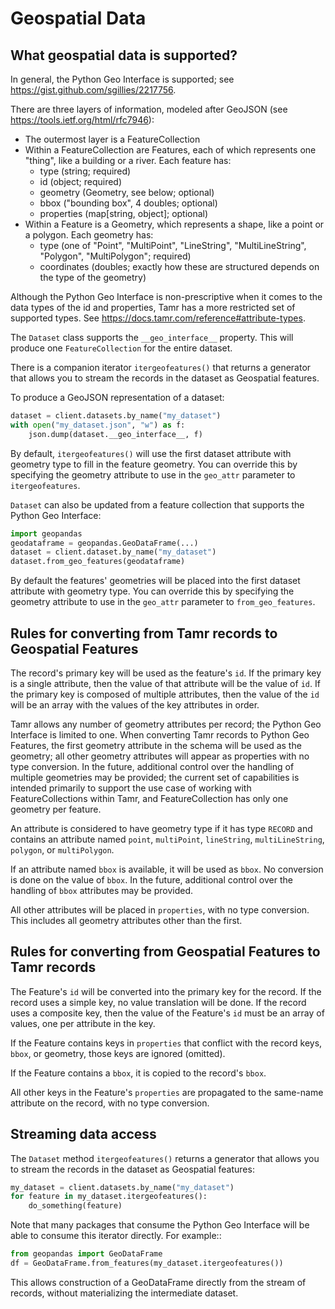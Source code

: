 # Geospatial Data
## What geospatial data is supported?
In general, the Python Geo Interface is supported; see <https://gist.github.com/sgillies/2217756>.

There are three layers of information, modeled after GeoJSON (see <https://tools.ietf.org/html/rfc7946>):

* The outermost layer is a FeatureCollection
* Within a FeatureCollection are Features, each of which represents one "thing", like a building or a river. Each feature has:
  * type (string; required)
  * id (object; required)
  * geometry (Geometry, see below; optional)
  * bbox ("bounding box", 4 doubles; optional)
  * properties (map[string, object]; optional)
* Within a Feature is a Geometry, which represents a shape, like a point or a polygon. Each geometry has:
  * type (one of "Point", "MultiPoint", "LineString", "MultiLineString", "Polygon", "MultiPolygon"; required)
  * coordinates (doubles; exactly how these are structured depends on the type of the geometry)

Although the Python Geo Interface is non-prescriptive when it comes to the data types of the id and properties, Tamr has a more restricted set of supported types. See <https://docs.tamr.com/reference#attribute-types>.

The `Dataset` class supports the `__geo_interface__` property. This will produce one `FeatureCollection` for the entire dataset.

There is a companion iterator `itergeofeatures()` that returns a generator that allows you to
stream the records in the dataset as Geospatial features.

To produce a GeoJSON representation of a dataset:
```python
dataset = client.datasets.by_name("my_dataset")
with open("my_dataset.json", "w") as f:
    json.dump(dataset.__geo_interface__, f)
```

By default, `itergeofeatures()` will use the first dataset attribute with geometry type to fill in the feature geometry. You can override this by specifying the geometry attribute to use in the `geo_attr` parameter to `itergeofeatures`.

`Dataset` can also be updated from a feature collection that supports the Python Geo Interface:
```python
import geopandas
geodataframe = geopandas.GeoDataFrame(...)
dataset = client.dataset.by_name("my_dataset")
dataset.from_geo_features(geodataframe)
```

By default the features' geometries will be placed into the first dataset attribute with geometry
type. You can override this by specifying the geometry attribute to use in the `geo_attr`
parameter to `from_geo_features`.

## Rules for converting from Tamr records to Geospatial Features
The record's primary key will be used as the feature's `id`. If the primary key is a single attribute, then the value of that attribute will be the value of `id`. If the primary key is composed of multiple attributes, then the value of the `id` will be an array with the values of the key attributes in order.

Tamr allows any number of geometry attributes per record; the Python Geo Interface is limited to one. When converting Tamr records to Python Geo Features, the first geometry attribute in the schema will be used as the geometry; all other geometry attributes will appear as properties with no type conversion. In the future, additional control over the handling of multiple geometries may be provided; the current set of capabilities is intended primarily to support the use case of working with FeatureCollections within Tamr, and FeatureCollection has only one geometry per feature.

An attribute is considered to have geometry type if it has type `RECORD` and contains an attribute named `point`, `multiPoint`, `lineString`, `multiLineString`, `polygon`, or `multiPolygon`.

If an attribute named `bbox` is available, it will be used as `bbox`. No conversion is done on the value of `bbox`. In the future, additional control over the handling of `bbox` attributes may be provided.

All other attributes will be placed in `properties`, with no type conversion. This includes all geometry attributes other than the first.

## Rules for converting from Geospatial Features to Tamr records
The Feature's `id` will be converted into the primary key for the record. If the record uses a simple key, no value translation will be done. If the record uses a composite key, then the value of the Feature's `id` must be an array of values, one per attribute in the key.

If the Feature contains keys in `properties` that conflict with the record keys, `bbox`, or geometry, those keys are ignored (omitted).

If the Feature contains a `bbox`, it is copied to the record's `bbox`.

All other keys in the Feature's `properties` are propagated to the same-name attribute on the record, with no type conversion.

## Streaming data access
The `Dataset` method `itergeofeatures()` returns a generator that allows you to stream the records in the dataset as Geospatial features:
```python
my_dataset = client.datasets.by_name("my_dataset")
for feature in my_dataset.itergeofeatures():
    do_something(feature)
```

Note that many packages that consume the Python Geo Interface will be able to consume this
iterator directly. For example::
```python
from geopandas import GeoDataFrame
df = GeoDataFrame.from_features(my_dataset.itergeofeatures())
```
This allows construction of a GeoDataFrame directly from the stream of records, without materializing the intermediate dataset.
